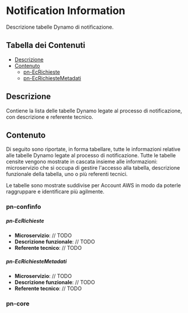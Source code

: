 # Notification Information

Descrizione tabelle Dynamo di notificazione.

## Tabella dei Contenuti

- [Descrizione](#descrizione)
- [Contenuto](#contenuto)
    - [pn-EcRichieste](#pn-EcRichieste)
    - [pn-EcRichiesteMetadati](#pn-EcRichiesteMetadati)

## Descrizione

Contiene la lista delle tabelle Dynamo legate al processo di notificazione, con descrizione e referente tecnico.

## Contenuto

Di seguito sono riportate, in forma tabellare, tutte le informazioni relative alle tabelle Dynamo legate al processo di notificazione.
Tutte le tabelle censite vengono mostrate in cascata insieme alle informazioni: microservizio che si occupa di gestire l'accesso alla tabella, descrizione funzionale della tabella, uno o più referenti tecnici.

Le tabelle sono mostrate suddivise per Account AWS in modo da poterle raggruppare e identificare più agilmente.

### pn-confinfo

##### pn-EcRichieste

- **Microservizio**: // TODO
- **Descrizione funzionale**: // TODO
- **Referente tecnico**: // TODO

##### pn-EcRichiesteMetadati

- **Microservizio**: // TODO
- **Descrizione funzionale**: // TODO
- **Referente tecnico**: // TODO

### pn-core